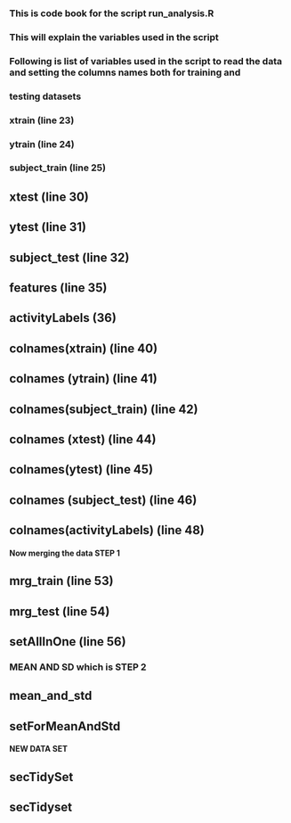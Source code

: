### This is code book for the script run\_analysis.R

### This will explain the variables used in the script

#### 

### Following is list of variables used in the script to read the data and setting the columns names both for training and

### testing datasets

### xtrain (line 23)

### ytrain (line 24)

### subject\_train (line 25)

xtest (line 30)
---------------

ytest (line 31)
---------------

subject\_test (line 32)
-----------------------

features (line 35)
------------------

activityLabels (36)
-------------------

colnames(xtrain) (line 40)
--------------------------

colnames (ytrain) (line 41)
---------------------------

colnames(subject\_train) (line 42)
----------------------------------

colnames (xtest) (line 44)
--------------------------

colnames(ytest) (line 45)
-------------------------

colnames (subject\_test) (line 46)
----------------------------------

colnames(activityLabels) (line 48)
----------------------------------

#### Now merging the data STEP 1

mrg\_train (line 53)
--------------------

mrg\_test (line 54)
-------------------

setAllInOne (line 56)
---------------------

### MEAN AND SD which is STEP 2

mean\_and\_std
--------------

setForMeanAndStd
----------------

#### NEW DATA SET

secTidySet
----------

secTidyset
----------
